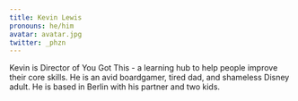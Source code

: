 ```yaml
---
title: Kevin Lewis
pronouns: he/him
avatar: avatar.jpg
twitter: _phzn
---
```


Kevin is Director of You Got This - a learning hub to help people improve their core skills. He is an avid boardgamer, tired dad, and shameless Disney adult. He is based in Berlin with his partner and two kids.